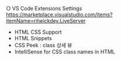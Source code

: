 ○ VS Code Extensions Settings
https://marketplace.visualstudio.com/items?itemName=ritwickdey.LiveServer
- HTML CSS Support
- HTML Snippets
- CSS Peek : class 상세 뷰
- IntelliSense for CSS class names in HTML